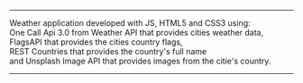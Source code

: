 ***
Weather application developed with JS, HTML5 and CSS3 using:  
One Call Api 3.0 from Weather API that provides cities weather data,  
FlagsAPI that provides the cities country flags,  
REST Countries that provides the country's full name  
and Unsplash Image API that provides images from the citie's country.
***
